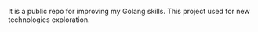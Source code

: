 It is a public repo for improving my Golang skills. This project used for new technologies exploration.
